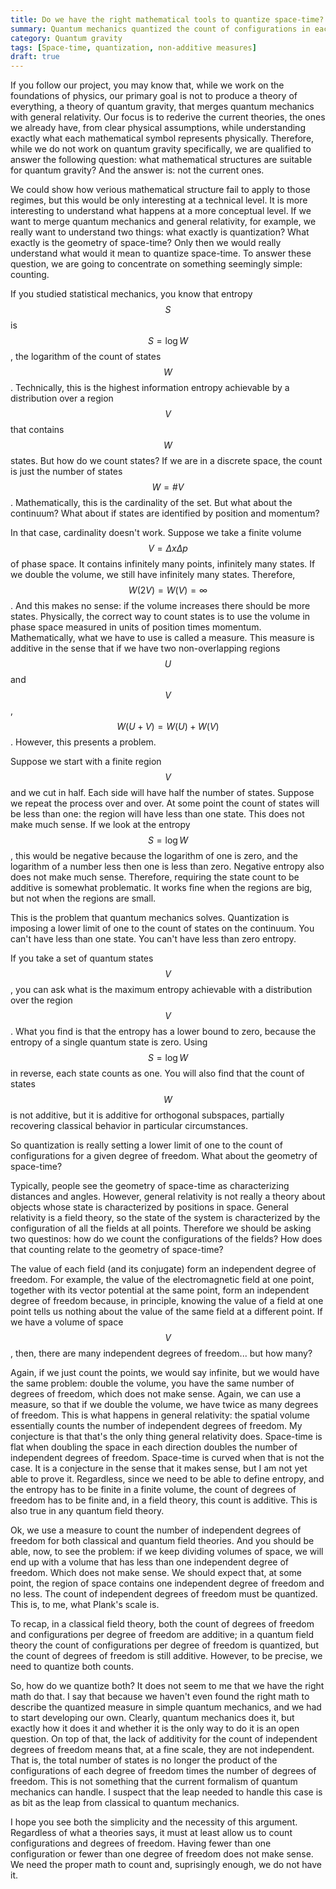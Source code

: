 ```yaml
---
title: Do we have the right mathematical tools to quantize space-time?
summary: Quantum mechanics quantized the count of configurations in each degree of freedom. To quantize space-time we need to quantize the number of degrees of freedom. We do not have the tools to pose the problem well.
category: Quantum gravity
tags: [Space-time, quantization, non-additive measures]
draft: true
---
```


If you follow our project, you may know that, while we work on the foundations of physics, our primary goal is not to produce a theory of everything, a theory of quantum gravity, that merges quantum mechanics with general relativity. Our focus is to rederive the current theories, the ones we already have, from clear physical assumptions, while understanding exactly what each mathematical symbol represents physically. Therefore, while we do not work on quantum gravity specifically, we are qualified to answer the following question: what mathematical structures are suitable for quantum gravity? And the answer is: not the current ones.

We could show how verious mathematical structure fail to apply to those regimes, but this would be only interesting at a technical level. It is more interesting to understand what happens at a more conceptual level. If we want to merge quantum mechanics and general relativity, for example, we really want to understand two things: what exactly is quantization? What exactly is the geometry of space-time? Only then we would really understand what would it mean to quantize space-time. To answer these question, we are going to concentrate on something seemingly simple: counting.

If you studied statistical mechanics, you know that entropy $$S$$ is $$S = \log W$$, the logarithm of the count of states $$W$$. Technically, this is the highest information entropy achievable by a distribution over a region $$V$$ that contains $$W$$ states. But how do we count states? If we are in a discrete space, the count is just the number of states $$W=\#V$$. Mathematically, this is the cardinality of the set. But what about the continuum? What about if states are identified by position and momentum?

In that case, cardinality doesn't work. Suppose we take a finite volume $$V=\Delta x \Delta p$$ of phase space. It contains infinitely many points, infinitely many states. If we double the volume, we still have infinitely many states. Therefore, $$W(2V) = W(V) = \infty$$. And this makes no sense: if the volume increases there should be more states. Physically, the correct way to count states is to use the volume in phase space measured in units of position times momentum. Mathematically, what we have to use is called a measure. This measure is additive in the sense that if we have two non-overlapping regions $$U$$ and $$V$$, $$W(U+V) = W(U) + W(V)$$. However, this presents a problem.

Suppose we start with a finite region $$V$$ and we cut in half. Each side will have half the number of states. Suppose we repeat the process over and over. At some point the count of states will be less than one: the region will have less than one state. This does not make much sense. If we look at the entropy $$S = \log W $$, this would be negative because the logarithm of one is zero, and the logarithm of a number less then one is less than zero. Negative entropy also does not make much sense. Therefore, requiring the state count to be additive is somewhat problematic. It works fine when the regions are big, but not when the regions are small.

This is the problem that quantum mechanics solves. Quantization is imposing a lower limit of one to the count of states on the continuum. You can't have less than one state. You can't have less than zero entropy.

If you take a set of quantum states $$V$$, you can ask what is the maximum entropy achievable with a distribution over the region $$V$$. What you find is that the entropy has a lower bound to zero, because the entropy of a single quantum state is zero. Using $$S = \log W$$ in reverse, each state counts as one. You will also find that the count of states $$W$$ is not additive, but it is additive for orthogonal subspaces, partially recovering classical behavior in particular circumstances.

So quantization is really setting a lower limit of one to the count of configurations for a given degree of freedom. What about the geometry of space-time?

Typically, people see the geometry of space-time as characterizing distances and angles. However, general relativity is not really a theory about objects whose state is characterized by positions in space. General relativity is a field theory, so the state of the system is characterized by the configuration of all the fields at all points. Therefore we should be asking two questinos: how do we count the configurations of the fields? How does that counting relate to the geometry of space-time?

The value of each field (and its conjugate) form an independent degree of freedom. For example, the value of the electromagnetic field at one point, together with its vector potential at the same point, form an independent degree of freedom because, in principle, knowing the value of a field at one point tells us nothing about the value of the same field at a different point. If we have a volume of space $$V$$, then, there are many independent degrees of freedom... but how many?

Again, if we just count the points, we would say infinite, but we would have the same problem: double the volume, you have the same number of degrees of freedom, which does not make sense. Again, we can use a measure, so that if we double the volume, we have twice as many degrees of freedom. This is what happens in general relativity: the spatial volume essentially counts the number of independent degrees of freedom. My conjecture is that that's the only thing general relativity does. Space-time is flat when doubling the space in each direction doubles the number of independent degrees of freedom. Space-time is curved when that is not the case. It is a conjecture in the sense that it makes sense, but I am not yet able to prove it. Regardless, since we need to be able to define entropy, and the entropy has to be finite in a finite volume, the count of degrees of freedom has to be finite and, in a field theory, this count is additive. This is also true in any quantum field theory.

Ok, we use a measure to count the number of independent degrees of freedom for both classical and quantum field theories. And you should be able, now, to see the problem: if we keep dividing volumes of space, we will end up with a volume that has less than one independent degree of freedom. Which does not make sense. We should expect that, at some point, the region of space contains one independent degree of freedom and no less. The count of independent degrees of freedom must be quantized. This is, to me, what Plank's scale is.

To recap, in a classical field theory, both the count of degrees of freedom and configurations per degree of freedom are additive; in a quantum field theory the count of configurations per degree of freedom is quantized, but the count of degrees of freedom is still additive. However, to be precise, we need to quantize both counts.

So, how do we quantize both? It does not seem to me that we have the right math do that. I say that because we haven't even found the right math to describe the quantized measure in simple quantum mechanics, and we had to start developing our own. Clearly, quantum mechanics does it, but exactly how it does it and whether it is the only way to do it is an open question. On top of that, the lack of additivity for the count of independent degrees of freedom means that, at a fine scale, they are not independent. That is, the total number of states is no longer the product of the configurations of each degree of freedom times the number of degrees of freedom. This is not something that the current formalism of quantum mechanics can handle. I suspect that the leap needed to handle this case is as bit as the leap from classical to quantum mechanics.

I hope you see both the simplicity and the necessity of this argument. Regardless of what a theories says, it must at least allow us to count configurations and degrees of freedom. Having fewer than one configuration or fewer than one degree of freedom does not make sense. We need the proper math to count and, suprisingly enough, we do not have it.